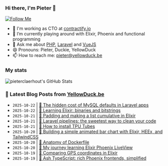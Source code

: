### Hi there, I'm Pieter 👋  
[![Follow Me](https://img.shields.io/github/followers/pieterclaerhout?label=Follow&style=social)](https://github.com/pieterclaerhout)

- 🏢 I'm working as CTO at [contractify.io](https://contractify.io)
- 🌱 I’m currently playing around with Elixir, Phoenix and functional programming
- 💬 Ask me about [PHP](https://php.net), [Laravel](http://laravel.com) and [VueJS](https://vuejs.org)
- 😄 Pronouns: Pieter, Duckie, YellowDuck
- 📫 How to reach me: pieter@yellowduck.be

### My stats

![pieterclaerhout's GitHub Stats](https://github-readme-stats.vercel.app/api?username=pieterclaerhout&show_icons=true&count_private=true&line_height=40)

### 📩 Latest Blog Posts from [YellowDuck.be](https://www.yellowduck.be/)
<!-- BLOG-POST-LIST:START -->
- `2025-10-22` | [🔗 The hidden cost of MySQL defaults in Laravel apps](https://www.yellowduck.be/posts/the-hidden-cost-of-mysql-defaults-in-laravel-apps)  
- `2025-10-22` | [🔗 Learning Elixir: binaries and bitstrings](https://www.yellowduck.be/posts/learning-elixir-binaries-and-bitstrings)  
- `2025-10-21` | [🐥 Padding and making a list cumulative in Elixir](https://www.yellowduck.be/posts/padding-and-making-a-list-cumulative-in-elixir)  
- `2025-10-21` | [🔗 Laravel pipelines: the sweetest way to clean your code](https://www.yellowduck.be/posts/laravel-pipelines-the-sweetest-way-to-clean-your-code)  
- `2025-10-21` | [🔗 How to install TPU Tubes](https://www.yellowduck.be/posts/how-to-install-tpu-tubes)  
- `2025-10-20` | [🐥 Building a simple animated bar chart with Elixir, HEEx, and TailwindCSS](https://www.yellowduck.be/posts/building-a-simple-animated-bar-chart-with-elixir-heex-and-tailwindcss)  
- `2025-10-20` | [🔗 Anatomy of Dockerfile](https://www.yellowduck.be/posts/anatomy-of-dockerfile)  
- `2025-10-20` | [🔗 My journey learning Elixir Phoenix LiveView](https://www.yellowduck.be/posts/my-journey-learning-elixir-phoenix-liveview)  
- `2025-10-19` | [🐥 Comparing GPS coordinates in Elixir](https://www.yellowduck.be/posts/comparing-gps-coordinates-in-elixir)  
- `2025-10-19` | [🔗 Ash TypeScript: rich Phoenix frontends, simplified](https://www.yellowduck.be/posts/ash-typescript-rich-phoenix-frontends-simplified)  

<!-- BLOG-POST-LIST:END -->
